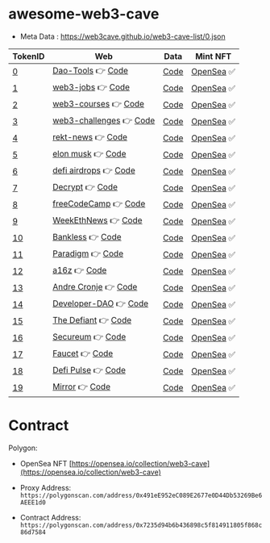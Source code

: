 # awesome-web3-cave

- Meta Data : https://web3cave.github.io/web3-cave-list/0.json

| TokenID | Web |  Data | Mint NFT      |
|---------|-----------|-----------|-----------|
| [0](./0.json)       | [Dao-Tools](https://web3cave.github.io/0-dao-tools/) 👉 [Code](https://github.com/web3cave/0-dao-tools.git)  | [Code](https://github.com/web3cave/dao-tools-data.git)   | [OpenSea](https://opensea.io/assets/matic/0x491ee952ec089e2677e0d44db53269be6aeee1d0/0) ✅|
| [1](./1.json)       | [web3-jobs](https://web3cave.github.io/1-web3-jobs/) 👉 [Code](https://github.com/web3cave/1-web3-jobs.git)  | [Code](https://github.com/web3cave/web3-jobs-data.git)   | [OpenSea](https://opensea.io/assets/matic/0x491ee952ec089e2677e0d44db53269be6aeee1d0/1) ✅|
| [2](./2.json)       | [web3-courses](https://web3cave.github.io/2-web3-courses/) 👉 [Code](https://github.com/web3cave/2-web3-courses.git)  | [Code](https://github.com/web3cave/web3-courses-data.git)   | [OpenSea](https://opensea.io/assets/matic/0x491ee952ec089e2677e0d44db53269be6aeee1d0/2) ✅|
| [3](./3.json)       | [web3-challenges](https://web3cave.github.io/3-web3-challenges/) 👉 [Code](https://github.com/web3cave/3-web3-challenges.git)  | [Code](https://github.com/web3cave/web3-challenges-data.git)   | [OpenSea](https://opensea.io/assets/matic/0x491ee952ec089e2677e0d44db53269be6aeee1d0/3) ✅|
| [4](./4.json)       | [rekt-news](https://web3cave.github.io/4-rekt-news/) 👉 [Code](https://github.com/web3cave/4-rekt-news.git)  | [Code](https://github.com/web3cave/rekt-news-data.git)   | [OpenSea](https://opensea.io/assets/matic/0x491ee952ec089e2677e0d44db53269be6aeee1d0/4) ✅|
| [5](./5.json)       | [elon musk](https://web3cave.github.io/5-elon-musk/) 👉 [Code](https://github.com/web3cave/5-elon-musk.git)  | [Code](https://github.com/web3cave/elon-musk-data.git)   | [OpenSea](https://opensea.io/assets/matic/0x491ee952ec089e2677e0d44db53269be6aeee1d0/5) ✅|
| [6](./6.json)       | [defi airdrops](https://web3cave.github.io/6-defi-airdrops/) 👉 [Code](https://github.com/web3cave/6-defi-airdrops.git)  | [Code](https://github.com/web3cave/defi-airdrops-data.git)   | [OpenSea](https://opensea.io/assets/matic/0x491ee952ec089e2677e0d44db53269be6aeee1d0/6) ✅|
| [7](./7.json)       | [Decrypt](https://web3cave.github.io/7-Decrypt/) 👉 [Code](https://github.com/web3cave/7-Decrypt.git)  | [Code](https://github.com/web3cave/Decrypt-data.git)   | [OpenSea](https://opensea.io/assets/matic/0x491ee952ec089e2677e0d44db53269be6aeee1d0/7) ✅|
| [8](./8.json)       | [freeCodeCamp](https://web3cave.github.io/8-freeCodeCamp/) 👉 [Code](https://github.com/web3cave/8-freeCodeCamp.git)  | [Code](https://github.com/web3cave/freeCodeCamp-data.git)   | [OpenSea](https://opensea.io/assets/matic/0x491ee952ec089e2677e0d44db53269be6aeee1d0/8) ✅|
| [9](./9.json)       | [WeekEthNews](https://web3cave.github.io/9-WeekEthNews/) 👉 [Code](https://github.com/web3cave/9-WeekEthNews.git)  | [Code](https://github.com/web3cave/WeekEthNews-data.git)   | [OpenSea](https://opensea.io/assets/matic/0x491ee952ec089e2677e0d44db53269be6aeee1d0/9) ✅|
| [10](./10.json)       | [Bankless](https://web3cave.github.io/10-Bankless/) 👉 [Code](https://github.com/web3cave/10-Bankless.git)  | [Code](https://github.com/web3cave/Bankless-data.git)   | [OpenSea](https://opensea.io/assets/matic/0x491ee952ec089e2677e0d44db53269be6aeee1d0/10) ✅|
| [11](./11.json)       | [Paradigm](https://web3cave.github.io/11-Paradigm/) 👉 [Code](https://github.com/web3cave/11-Paradigm.git)  | [Code](#)   | [OpenSea](https://opensea.io/assets/matic/0x491ee952ec089e2677e0d44db53269be6aeee1d0/11) ✅|
| [12](./12.json)       | [a16z](https://web3cave.github.io/12-a16z/) 👉 [Code](https://github.com/web3cave/12-a16z.git)  | [Code](#)   | [OpenSea](https://opensea.io/assets/matic/0x491ee952ec089e2677e0d44db53269be6aeee1d0/12) ✅|
| [13](./13.json)       | [Andre Cronje](https://web3cave.github.io/13-Andre-Cronje/) 👉 [Code](https://github.com/web3cave/13-Andre-Cronje.git)  | [Code](#)   | [OpenSea](https://opensea.io/assets/matic/0x491ee952ec089e2677e0d44db53269be6aeee1d0/13) ✅|
| [14](./14.json)       | [Developer-DAO](https://web3cave.github.io/14-Developer-DAO/) 👉 [Code](https://github.com/web3cave/14-Developer-DAO.git)  | [Code](#)   | [OpenSea](https://opensea.io/assets/matic/0x491ee952ec089e2677e0d44db53269be6aeee1d0/14) ✅|
| [15](./15.json)       | [The Defiant](https://web3cave.github.io/15-The-Defiant/) 👉 [Code](https://github.com/web3cave/15-The-Defiant.git)  | [Code](#)   | [OpenSea](https://opensea.io/assets/matic/0x491ee952ec089e2677e0d44db53269be6aeee1d0/15) ✅|
| [16](./16.json)       | [Secureum](https://web3cave.github.io/16-Secureum/) 👉 [Code](https://github.com/web3cave/16-Secureum.git)  | [Code](#)   | [OpenSea](https://opensea.io/assets/matic/0x491ee952ec089e2677e0d44db53269be6aeee1d0/16) ✅|
| [17](./17.json)       | [Faucet](https://web3cave.github.io/17-faucet/) 👉 [Code](https://github.com/web3cave/17-faucet.git)  | [Code](#)   | [OpenSea](https://opensea.io/assets/matic/0x491ee952ec089e2677e0d44db53269be6aeee1d0/17) ✅|
| [18](./18.json)       | [Defi Pulse](https://web3cave.github.io/18-Defi-Pulse/) 👉 [Code](https://github.com/web3cave/18-Defi-Pulse.git)  | [Code](#)   | [OpenSea](https://opensea.io/assets/matic/0x491ee952ec089e2677e0d44db53269be6aeee1d0/18) ✅|
| [19](./19.json)       | [Mirror](https://web3cave.github.io/19-Mirror/) 👉 [Code](https://github.com/web3cave/19-Mirror.git)  | [Code](#)   | [OpenSea](https://opensea.io/assets/matic/0x491ee952ec089e2677e0d44db53269be6aeee1d0/19) ✅|




# Contract 

Polygon:

- OpenSea NFT [https://opensea.io/collection/web3-cave](https://opensea.io/collection/web3-cave)

- Proxy Address: `https://polygonscan.com/address/0x491eE952eC089E2677e0D44Db53269Be6AEEE1d0`

- Contract Address: `https://polygonscan.com/address/0x7235d94b6b436898c5f814911805f868c86d7584`
